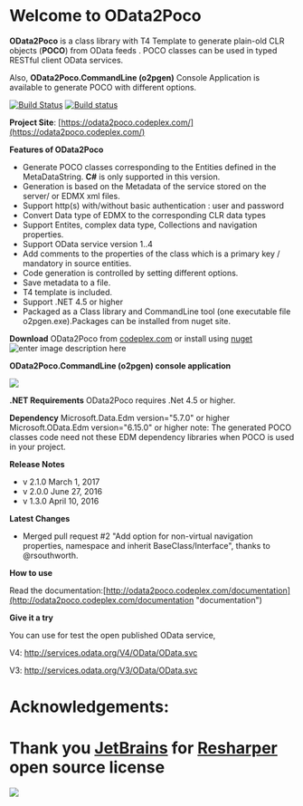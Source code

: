 # Welcome to OData2Poco
**OData2Poco** is a class library with T4 Template to generate  plain-old CLR objects (**POCO**) from OData feeds . 
POCO classes can be used in typed RESTful client OData services.

Also, **OData2Poco.CommandLine (o2pgen)** Console Application is available to generate POCO with different options. 

[![Build Status](https://travis-ci.org/moh-hassan/odata2poco.svg?branch=master)](https://travis-ci.org/moh-hassan/odata2poco)
[![Build status](https://ci.appveyor.com/api/projects/status/sjaqqu70ex31n8se?svg=true)](https://ci.appveyor.com/project/moh-hassan/odata2poco)

**Project Site**: [https://odata2poco.codeplex.com/](https://odata2poco.codeplex.com/)

**Features of OData2Poco**
   
- Generate POCO classes corresponding to the Entities defined in the MetaDataString. **C#** is only supported in this version.     
- Generation   is based on the Metadata of the service stored on the  server/ or  EDMX xml files.
- Support http(s) with/without basic authentication   : user and password
- Convert Data type of EDMX to the corresponding CLR data types
- Support Entites, complex data type, Collections  and navigation properties.
- Support OData service version 1..4
- Add comments to  the properties of the class which is a primary key / mandatory  in source entities.
- Code generation is controlled by setting different options.
- Save metadata to a file.
- T4 template is included.
- Support .NET 4.5 or higher
- Packaged as a Class library and CommandLine tool (one executable file o2pgen.exe).Packages can be installed from nuget site.
 

 
**Download** OData2Poco from [codeplex.com](http://odata2poco.codeplex.com) or install using [nuget](https://www.nuget.org/packages/OData2Poco/)
![enter image description here](http://download-codeplex.sec.s-msft.com/Download?ProjectName=odata2poco&DownloadId=1562964)

**OData2Poco.CommandLine (o2pgen) console application**

![](http://download-codeplex.sec.s-msft.com/Download?ProjectName=odata2poco&DownloadId=1567512)

**.NET Requirements**
OData2Poco requires .Net 4.5 or higher.  

**Dependency**
Microsoft.Data.Edm  version="5.7.0"  or higher
Microsoft.OData.Edm  version="6.15.0" or higher 
note: The generated POCO classes code need not these EDM dependency libraries when POCO is used in your project.

**Release Notes**

- v 2.1.0 March 1, 2017
- v 2.0.0 June 27, 2016
- v 1.3.0 April 10, 2016

**Latest Changes**

- Merged pull request #2 "Add option for non-virtual navigation properties, namespace and inherit BaseClass/Interface", thanks to @rsouthworth.

 **How to use**

Read the documentation:[http://odata2poco.codeplex.com/documentation](http://odata2poco.codeplex.com/documentation "documentation")


**Give it a try**

You can use for test the open published OData service,

V4: http://services.odata.org/V4/OData/OData.svc

V3: http://services.odata.org/V3/OData/OData.svc
# Acknowledgements: #
# Thank you [JetBrains](https://www.jetbrains.com "JetBrain") for [Resharper](https://www.jetbrains.com/resharper/ "Resharper") open source license #

![](http://download-codeplex.sec.s-msft.com/Download?ProjectName=odata2poco&DownloadId=1569779)